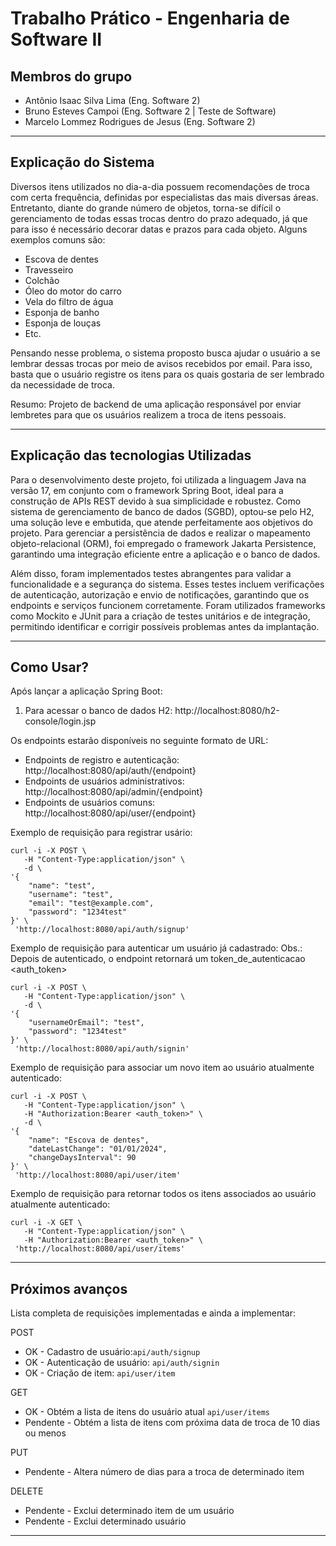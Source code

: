 # Trabalho Prático - Engenharia de Software II

## Membros do grupo
- Antônio Isaac Silva Lima (Eng. Software 2)
- Bruno Esteves Campoi (Eng. Software 2  |  Teste de Software)
- Marcelo Lommez Rodrigues de Jesus (Eng. Software 2)

---

## Explicação do Sistema

Diversos itens utilizados no dia-a-dia possuem recomendações de troca com certa frequência, definidas por especialistas das mais diversas áreas. Entretanto, diante do grande número de objetos, torna-se difícil o gerenciamento de todas essas trocas dentro do prazo adequado, já que para isso é necessário decorar datas e prazos para cada objeto. Alguns exemplos comuns são:

- Escova de dentes
- Travesseiro
- Colchão
- Óleo do motor do carro
- Vela do filtro de água
- Esponja de banho
- Esponja de louças
- Etc.

Pensando nesse problema, o sistema proposto busca ajudar o usuário a se lembrar dessas trocas por meio de avisos recebidos por email. Para isso, basta que o usuário registre os itens para os quais gostaria de ser lembrado da necessidade de troca.


Resumo:  Projeto de backend de uma aplicação responsável por enviar lembretes para que os usuários realizem a troca de itens pessoais.

---

## Explicação das tecnologias Utilizadas

Para o desenvolvimento deste projeto, foi utilizada a linguagem Java na versão 17, em conjunto com o framework Spring Boot, ideal para a construção de APIs REST devido à sua simplicidade e robustez. Como sistema de gerenciamento de banco de dados (SGBD), optou-se pelo H2, uma solução leve e embutida, que atende perfeitamente aos objetivos do projeto. Para gerenciar a persistência de dados e realizar o mapeamento objeto-relacional (ORM), foi empregado o framework Jakarta Persistence, garantindo uma integração eficiente entre a aplicação e o banco de dados.

Além disso, foram implementados testes abrangentes para validar a funcionalidade e a segurança do sistema. Esses testes incluem verificações de autenticação, autorização e envio de notificações, garantindo que os endpoints e serviços funcionem corretamente. Foram utilizados frameworks como Mockito e JUnit para a criação de testes unitários e de integração, permitindo identificar e corrigir possíveis problemas antes da implantação.

---
## Como Usar?

Após lançar a aplicação Spring Boot:

1. Para acessar o banco de dados H2: http://localhost:8080/h2-console/login.jsp

Os endpoints estarão disponíveis no seguinte formato de URL:

- Endpoints de registro e autenticação: http://localhost:8080/api/auth/{endpoint}
- Endpoints de usuários administrativos: http://localhost:8080/api/admin/{endpoint}
- Endpoints de usuários comuns: http://localhost:8080/api/user/{endpoint}


Exemplo de requisição para registrar usário:

``` curl
curl -i -X POST \
   -H "Content-Type:application/json" \
   -d \
'{
    "name": "test",
    "username": "test",
    "email": "test@example.com",
    "password": "1234test"
}' \
 'http://localhost:8080/api/auth/signup'
```

Exemplo de requisição para autenticar um usuário já cadastrado:
    Obs.: Depois de autenticado, o endpoint retornará um token_de_autenticacao <auth_token> 

``` curl
curl -i -X POST \
   -H "Content-Type:application/json" \
   -d \
'{
    "usernameOrEmail": "test",
    "password": "1234test"
}' \
 'http://localhost:8080/api/auth/signin'
``` 
Exemplo de requisição para associar um novo item ao usuário atualmente autenticado:

``` curl
curl -i -X POST \
   -H "Content-Type:application/json" \
   -H "Authorization:Bearer <auth_token>" \
   -d \
'{
    "name": "Escova de dentes",
    "dateLastChange": "01/01/2024",
    "changeDaysInterval": 90
}' \
 'http://localhost:8080/api/user/item'
```

Exemplo de requisição para retornar todos os itens associados ao usuário atualmente autenticado:

``` curl
curl -i -X GET \
   -H "Content-Type:application/json" \
   -H "Authorization:Bearer <auth_token>" \
 'http://localhost:8080/api/user/items'
```

--- 

## Próximos avanços

Lista completa de requisições implementadas e ainda a implementar:

POST
- OK - Cadastro de usuário:`api/auth/signup`
- OK - Autenticação de usuário: `api/auth/signin`
- OK - Criação de item: `api/user/item`

GET
- OK - Obtém a lista de itens do usuário atual `api/user/items`
- Pendente - Obtém a lista de itens com próxima data de troca de 10 dias ou menos

PUT
- Pendente - Altera número de dias para a troca de determinado item

DELETE
- Pendente - Exclui determinado item de um usuário
- Pendente - Exclui determinado usuário

---
